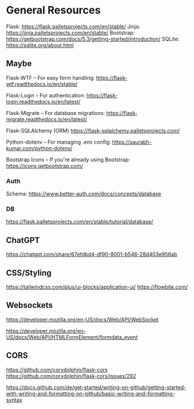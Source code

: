 # General Resources

Flask: https://flask.palletsprojects.com/en/stable/
Jinja: https://jinja.palletsprojects.com/en/stable/
Bootstrap: https://getbootstrap.com/docs/5.3/getting-started/introduction/
SQLite: https://sqlite.org/about.html

## Maybe 
Flask-WTF – For easy form handling:
https://flask-wtf.readthedocs.io/en/stable/

Flask-Login – For authentication:
https://flask-login.readthedocs.io/en/latest/

Flask-Migrate – For database migrations:
https://flask-migrate.readthedocs.io/en/latest/

Flask-SQLAlchemy (ORM)
https://flask-sqlalchemy.palletsprojects.com/

Python-dotenv – For managing .env config:
https://saurabh-kumar.com/python-dotenv/

Bootstrap Icons – If you're already using Bootstrap:
https://icons.getbootstrap.com/


### Auth
Schema: https://www.better-auth.com/docs/concepts/database

### DB
https://flask.palletsprojects.com/en/stable/tutorial/database/

## ChatGPT
https://chatgpt.com/share/67efdbd4-df90-8001-b546-28d403e956ab

## CSS/Styling
https://tailwindcss.com/plus/ui-blocks/application-ui/
https://flowbite.com/

## Websockets
https://developer.mozilla.org/en-US/docs/Web/API/WebSocket

https://developer.mozilla.org/en-US/docs/Web/API/HTMLFormElement/formdata_event

## CORS
https://github.com/corydolphin/flask-cors
https://github.com/corydolphin/flask-cors/issues/292


https://docs.github.com/de/get-started/writing-on-github/getting-started-with-writing-and-formatting-on-github/basic-writing-and-formatting-syntax
